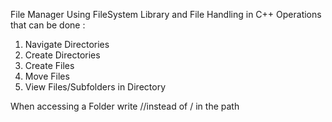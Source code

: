 File Manager Using FileSystem Library and File Handling in C++ 
Operations that can be done : 
1. Navigate Directories
2. Create Directories
3. Create Files
4. Move Files
5. View Files/Subfolders in Directory

When accessing a Folder write //instead of / in the path  
